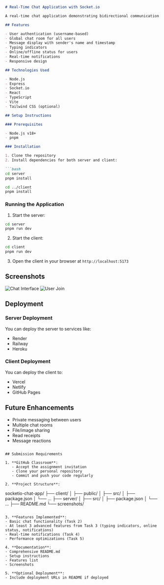```markdown
# Real-Time Chat Application with Socket.io

A real-time chat application demonstrating bidirectional communication between clients and server using Socket.io.

## Features

- User authentication (username-based)
- Global chat room for all users
- Message display with sender's name and timestamp
- Typing indicators
- Online/offline status for users
- Real-time notifications
- Responsive design

## Technologies Used

- Node.js
- Express
- Socket.io
- React
- TypeScript
- Vite
- Tailwind CSS (optional)

## Setup Instructions

### Prerequisites

- Node.js v18+
- pnpm

### Installation

1. Clone the repository
2. Install dependencies for both server and client:

```bash
cd server
pnpm install

cd ../client
pnpm install
```

### Running the Application

1. Start the server:

```bash
cd server
pnpm run dev
```

2. Start the client:

```bash
cd client
pnpm run dev
```

3. Open the client in your browser at `http://localhost:5173`

## Screenshots

![Chat Interface](./screenshots/chat-interface.png)
![User Join](./screenshots/user-join.png)

## Deployment

### Server Deployment

You can deploy the server to services like:
- Render
- Railway
- Heroku

### Client Deployment

You can deploy the client to:
- Vercel
- Netlify
- GitHub Pages

## Future Enhancements

- Private messaging between users
- Multiple chat rooms
- File/image sharing
- Read receipts
- Message reactions
```

## Submission Requirements

1. **GitHub Classroom**:
   - Accept the assignment invitation
   - Clone your personal repository
   - Commit and push your code regularly

2. **Project Structure**:
   ```
   socketio-chat-app/
   ├── client/
   │   ├── public/
   │   ├── src/
   │   ├── package.json
   │   └── ...
   ├── server/
   │   ├── src/
   │   ├── package.json
   │   └── ...
   ├── README.md
   └── screenshots/
   ```

3. **Features Implemented**:
   - Basic chat functionality (Task 2)
   - At least 3 advanced features from Task 3 (typing indicators, online status, notifications)
   - Real-time notifications (Task 4)
   - Performance optimizations (Task 5)

4. **Documentation**:
   - Comprehensive README.md
   - Setup instructions
   - Features list
   - Screenshots

5. **Optional Deployment**:
   - Include deployment URLs in README if deployed

